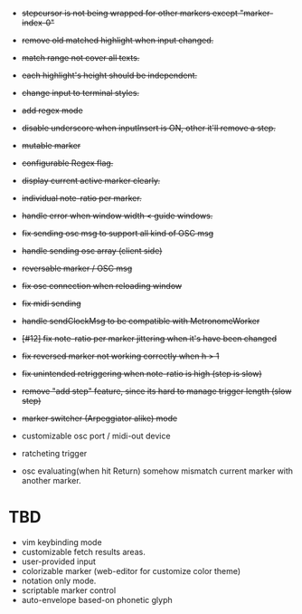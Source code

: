- ~~stepcursor is not being wrapped for other markers except "marker-index-0"~~
- ~~remove old matched highlight when input changed.~~
- ~~match range not cover all texts.~~
- ~~each highlight's height should be independent.~~
- ~~change input to terminal styles.~~
- ~~add regex mode~~
- ~~disable underscore when inputInsert is ON, other it'll remove a step.~~
- ~~mutable marker~~
- ~~configurable Regex flag.~~
- ~~display current active marker clearly.~~
- ~~individual note-ratio per marker.~~
- ~~handle error when window width < guide windows.~~
- ~~fix sending osc msg to support all kind of OSC msg~~
- ~~handle sending osc array (client side)~~
- ~~reversable marker / OSC msg~~
- ~~fix osc connection when reloading window~~
- ~~fix midi sending~~
- ~~handle sendClockMsg to be compatible with MetronomeWorker~~
- ~~[#12] fix note-ratio per marker jittering when it's have been changed~~
- ~~fix reversed marker not working correctly when h > 1~~
- ~~fix unintended retriggering when note-ratio is high  (step is slow)~~
- ~~remove "add step" feature, since its hard to manage trigger length (slow step)~~
- ~~marker switcher (Arpeggiator alike) mode~~

- customizable osc port / midi-out device
- ratcheting trigger
- osc evaluating(when hit Return) somehow mismatch current marker with another marker.

# TBD
- vim keybinding mode
- customizable fetch results areas.
- user-provided input
- colorizable marker (web-editor for customize color theme)
- notation only mode.
- scriptable marker control
- auto-envelope based-on phonetic glyph